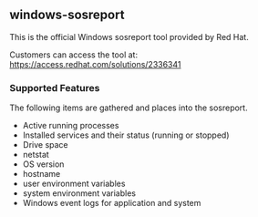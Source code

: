 ## windows-sosreport

This is the official Windows sosreport tool provided by Red Hat.

Customers can access the tool at: https://access.redhat.com/solutions/2336341

### Supported Features

The following items are gathered and places into the sosreport.

* Active running processes
* Installed services and their status (running or stopped)
* Drive space
* netstat
* OS version
* hostname
* user environment variables
* system environment variables
* Windows event logs for application and system